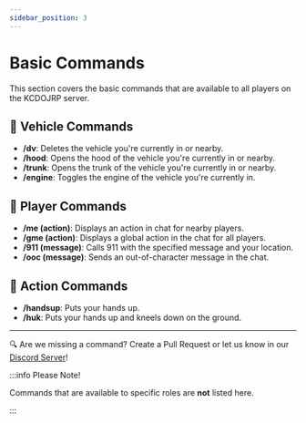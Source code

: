 ```yaml
---
sidebar_position: 3
---
```


# Basic Commands

This section covers the basic commands that are available to all players on the KCDOJRP server.

## 🚗 Vehicle Commands
- **/dv**: Deletes the vehicle you're currently in or nearby.
- **/hood**: Opens the hood of the vehicle you're currently in or nearby.
- **/trunk**: Opens the trunk of the vehicle you're currently in or nearby.
- **/engine**: Toggles the engine of the vehicle you're currently in.

## 🧑 Player Commands
- **/me (action)**: Displays an action in chat for nearby players.
- **/gme (action)**: Displays a global action in the chat for all players.
- **/911 (message)**: Calls 911 with the specified message and your location.
- **/ooc (message)**: Sends an out-of-character message in the chat.

## 🚶 Action Commands
- **/handsup**: Puts your hands up.
- **/huk**: Puts your hands up and kneels down on the ground.

---

🔍 Are we missing a command? Create a Pull Request or let us know in our [Discord Server](https://discord.gg/sAAMeZZvrq)!

:::info Please Note!

Commands that are available to specific roles are **not** listed here.

:::

